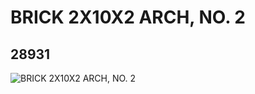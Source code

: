 # BRICK 2X10X2 ARCH, NO. 2
## 28931
![BRICK 2X10X2 ARCH, NO. 2](https://lc-www-live-s.legocdn.com/media/bricks/5/2/6170375.jpg)